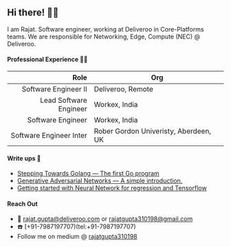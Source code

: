 ## Hi there! 👋🏻

I am Rajat. Software engineer, working at Deliveroo in Core-Platforms teams. We are responsible for Networking, Edge, Compute (NEC) @ Deliveroo.


#### Professional Experience 👨‍💻

| Role                      | Org                                    |
|--------------------------:|----------------------------------------|
| Software Engineer II      | Deliveroo, Remote                      |
| Lead Software Engineer    | Workex, India                          |
| Software Engineer         | Workex, India                          |
| Software Engineer Inter   | Rober Gordon Univeristy, Aberdeen, UK  |


#### Write ups :green_book:

 - [Stepping Towards Golang — The first Go program](https://medium.com/@rajatgupta310198/stepping-towards-golang-the-first-go-program-80531820e183)
 - [Generative Adversarial Networks — A simple introduction.](https://medium.com/@rajatgupta310198/generative-adversarial-networks-a-simple-introduction-4fd576ab14a)
 - [Getting started with Neural Network for regression and Tensorflow](https://medium.com/@rajatgupta310198/getting-started-with-neural-network-for-regression-and-tensorflow-58ad3bd75223)

#### Reach Out
- :postbox: rajat.gupta@deliveroo.com or rajatgupta310198@gmail.com
- :telephone: [+91-7987197707)(tel:+91-7987197707)
- Follow me on medium @ [rajatgupta310198](https://medium.com/@rajatgupta310198)

